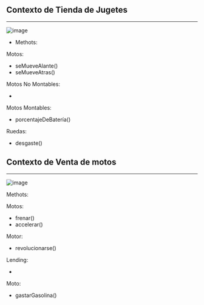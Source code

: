 ## Contexto de Tienda de Jugetes
---
![image](https://github.com/LizardMestre689/J25-Programming/assets/144990985/8d563e50-ccfd-4eca-a9da-0362a47ada48)

- Methots:

Motos:

- seMueveAlante()
- seMueveAtras()

Motos No Montables:

- 

Motos Montables:

- porcentajeDeBatería()

Ruedas:

- desgaste()

## Contexto de Venta de motos
---
![image](https://github.com/LizardMestre689/J25-Programming/assets/144990985/89c23e5f-5ffd-4d97-920f-cbbdd7a68d86)

Methots:

Motos:

- frenar()
- accelerar()

Motor:

- revolucionarse()

Lending:

-

Moto:

- gastarGasolina()
